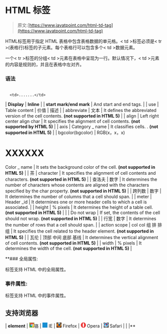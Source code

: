 # HTML 标签

> 原文:[https://www.javatpoint.com/html-td-tag](https://www.javatpoint.com/html-td-tag)

HTML<TD>标签用于指定 HTML 表格中包含表格数据的单元格。< td >标签必须是< tr >(表格行)标签的子元素。每个表格行可以包含多个< td >数据元素。

一个< tr >标签的分组< td >元素在表格中呈现为一行。默认情况下，< td >元素的内容是规则的，并且在表格中左对齐。

### 语法

```

  <td>.......</td>  

```

| **Display** | **Inline** |
| **start mark/end mark** | And start and end tags. |
| use | Table content | 价值 | 描述 |
| abbreviate | 文本 | It defines the abbreviated version of the cell contents. **(not supported in HTML 5)** |
| align | Left
right
center
align
char | It specifies the alignment of cell contents. **(not supported by HTML 5)** |
| axis | Category _ name | It classifies cells. . **(not supported in HTML 5)** |
| bgcolor(bgcolor) | RGB(x，x，x)
# XXXXXX
Color _ name | It sets the background color of the cell. **(not supported in HTML 5)** |
| 茶 | character | It specifies the alignment of cell contents and characters. **(not supported in HTML 5)** |
| 查洛夫 | 数字 | It determines the number of characters whose contents are aligned with the characters specified by the char property. **(not supported in HTML 5)** |
| 跨列数 | 数字 | It determines the number of columns that a cell should span. |
| meter | Header _id | It determines one or more header cells to which a cell is associated. |
| height | %
pixels | It determines the height of a table cell. **(not supported in HTML 5)** |
|  | Do not wrap | If set, the contents of the cell should not wrap. **(not supported in HTML 5)** |
| 行宽 | 数字 | It determines the number of rows that a cell should span. |
| action scope | col
col 组
排
排组 | It specifies the cell related to the header element. **(not supported in HTML 5)** |
| 瓦伦 | 顶部
中间
底部
基线 | It determines the vertical alignment of cell contents. **(not supported in HTML 5)** |
| width | %
pixels | It determines the width of the cell. **(not supported in HTML 5)** |

 **### 全局属性:

<TD>标签支持 HTML 中的全局属性。

### 事件属性:

<TD>标签支持 HTML 中的事件属性。

## 支持浏览器

| **element** | ![chrome browser](img/4fbdc93dc2016c5049ed108e7318df19.png)铬 | ![ie browser](img/83dd23df1fe8373fd5bf054b2c1dd88b.png) IE | ![firefox browser](img/4f001fff393888a8a807ed29b28145d1.png) Firefox | ![opera browser](img/6cad4a592cc69a052056a0577b4aac65.png) Opera | ![safari browser](img/a0f6a9711a92203c5dc5c127fe9c9fca.png) Safari |
|  |**